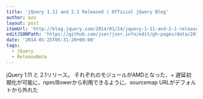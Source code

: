 ```yaml
---
title: 'jQuery 1.11 and 2.1 Released | Official jQuery Blog'
author: azu
layout: post
itemUrl: 'http://blog.jquery.com/2014/01/24/jquery-1-11-and-2-1-released/'
editJSONPath: 'https://github.com/jser/jser.info/edit/gh-pages/data/2014/01/index.json'
date: '2014-01-25T05:31:20+00:00'
tags:
  - jQuery
  - ReleaseNote
---
```

jQuery 1.11 と 2.1リリース。
それぞれのモジュールがAMDとなった、+ 遅延初期化が可能に、npm/Bowerから利用できるように、sourcemap URLがデフォルトから外れた
